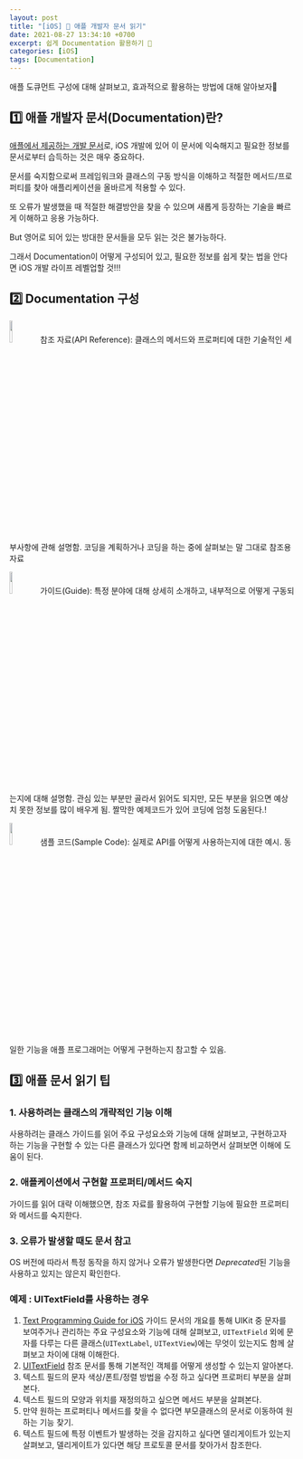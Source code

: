 ```yaml
---
layout: post
title: "[iOS] 🍎 애플 개발자 문서 읽기"
date: 2021-08-27 13:34:10 +0700
excerpt: 쉽게 Documentation 활용하기 🌝
categories: [iOS]
tags: [Documentation]
---
```


애플 도큐먼트 구성에 대해 살펴보고, 효과적으로 활용하는 방법에 대해 알아보자🌟

## 1️⃣ 애플 개발자 문서(Documentation)란?

[애플에서 제공하는 개발 문서](https://developer.apple.com/documentation/)로, iOS 개발에 있어 이 문서에 익숙해지고 필요한 정보를 문서로부터 습득하는 것은 매우 중요하다. 

문서를 숙지함으로써 프레임워크와 클래스의 구동 방식을 이해하고 적절한 메서드/프로퍼티를 찾아 애플리케이션을 올바르게 적용할 수 있다.

또 오류가 발생했을 때 적절한 해결방안을 찾을 수 있으며 새롭게 등장하는 기술을 빠르게 이해하고 응용 가능하다.

But 영어로 되어 있는 방대한 문서들을 모두 읽는 것은 불가능하다.

그래서 Documentation이 어떻게 구성되어 있고, 필요한 정보를 쉽게 찾는 법을 안다면 iOS 개발 라이프 레벨업할 것!!!

## 2️⃣ Documentation 구성

<img src="https://cphinf.pstatic.net/mooc/20180206_293/15179091914050O94W_PNG/181_0.png" width="10%"/> 참조 자료(API Reference): 클래스의 메서드와 프로퍼티에 대한 기술적인 세부사항에 관해 설명함. 코딩을 계획하거나 코딩을 하는 중에 살펴보는 말 그대로 참조용 자료

<img src="https://cphinf.pstatic.net/mooc/20180206_222/1517909225469iUfqx_PNG/181_1.png" width="10%"/> 가이드(Guide): 특정 분야에 대해 상세히 소개하고, 내부적으로 어떻게 구동되는지에 대해 설명함. 관심 있는 부분만 골라서 읽어도 되지만, 모든 부분을 읽으면 예상치 못한 정보를 많이 배우게 됨. 짤막한 예제코드가 있어 코딩에 엄청 도움된다.!

<img src="https://cphinf.pstatic.net/mooc/20180206_300/15179092517287iEtJ_PNG/181_2.png" width="10%" /> 샘플 코드(Sample Code): 실제로 API를 어떻게 사용하는지에 대한 예시. 동일한 기능을 애플 프로그래머는 어떻게 구현하는지 참고할 수 있음.

## 3️⃣ 애플 문서 읽기 팁

### 1. 사용하려는 클래스의 개략적인 기능 이해

사용하려는 클래스 가이드를 읽어 주요 구성요소와 기능에 대해 살펴보고, 구현하고자 하는 기능을 구현할 수 있는 다른 클래스가 있다면 함께 비교하면서 살펴보면 이해에 도움이 된다.

### 2. 애플케이션에서 구현할 프로퍼티/메서드 숙지

가이드를 읽어 대략 이해했으면, 참조 자료를 활용하여 구현할 기능에 필요한 프로퍼티와 메서드를 숙지한다.

### 3. 오류가 발생할 때도 문서 참고

OS 버전에 따라서 특정 동작을 하지 않거나 오류가 발생한다면 *Deprecated*된 기능을 사용하고 있지는 않은지 확인한다.



### 예제 : UITextField를 사용하는 경우

1. [Text Programming Guide for iOS](https://developer.apple.com/library/content/documentation/StringsTextFonts/Conceptual/TextAndWebiPhoneOS/Introduction/Introduction.html) 가이드 문서의 개요를 통해 UIKit 중 문자를 보여주거나 관리하는 주요 구성요소와 기능에 대해 살펴보고, `UITextField` 외에 문자를 다루는 다른 클래스(`UITextLabel`, `UITextView`)에는 무엇이 있는지도 함께 살펴보고 차이에 대해 이해한다.
2. [UITextField](https://developer.apple.com/documentation/uikit/uitextfield) 참조 문서를 통해 기본적인 객체를 어떻게 생성할 수 있는지 알아본다.
3. 텍스트 필드의 문자 색상/폰트/정렬 방법을 수정 하고 싶다면 프로퍼티 부분을 살펴본다.
4. 텍스트 필드의 모양과 위치를 재정의하고 싶으면 메서드 부분을 살펴본다.
5. 만약 원하는 프로퍼티나 메서드를 찾을 수 없다면 부모클래스의 문서로 이동하여 원하는 기능 찾기.
6. 텍스트 필드에 특정 이벤트가 발생하는 것을 감지하고 싶다면 델리게이트가 있는지 살펴보고, 델리게이트가 있다면 해당 프로토콜 문서를 찾아가서 참조한다.


